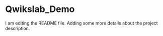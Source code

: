 # Qwikslab_Demo
I am editing the README file. Adding some more details about the project description.

